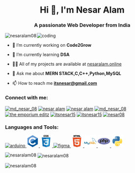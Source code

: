 <h1 align="center">Hi 👋, I'm Nesar Alam</h1>
<h3 align="center">A passionate Web Developer from India</h3>
<img align="right" alt="coding" width="400" src="https://camo.githubusercontent.com/c1dcb74cc1c1835b1d716f5051499a2814c683c806b15f04b0eba492863703e9/68747470733a2f2f63646e2e6472696262626c652e636f6d2f75736572732f3733303730332f73637265656e73686f74732f363538313234332f6176656e746f2e676966">

<p align="left"> <img src="https://komarev.com/ghpvc/?username=nesaralam08&label=Profile%20views&color=0e75b6&style=flat" alt="nesaralam08" /> </p>

- 🔭 I’m currently working on **Code2Grow**

- 🌱 I’m currently learning **DSA**

- 👨‍💻 All of my projects are available at [nesaralam.online](nesaralam.online)

- 💬 Ask me about **MERN STACK,C,C++,Python,MySQL**

- 📫 How to reach me **itsnesar@gmail.com**

<h3 align="left">Connect with me:</h3>
<p align="left">
<a href="https://twitter.com/md_nesar_08" target="blank"><img align="center" src="https://raw.githubusercontent.com/rahuldkjain/github-profile-readme-generator/master/src/images/icons/Social/twitter.svg" alt="md_nesar_08" height="30" width="40" /></a>
<a href="https://linkedin.com/in/nesar alam" target="blank"><img align="center" src="https://raw.githubusercontent.com/rahuldkjain/github-profile-readme-generator/master/src/images/icons/Social/linked-in-alt.svg" alt="nesar alam" height="30" width="40" /></a>
<a href="https://fb.com/nesar alam" target="blank"><img align="center" src="https://raw.githubusercontent.com/rahuldkjain/github-profile-readme-generator/master/src/images/icons/Social/facebook.svg" alt="nesar alam" height="30" width="40" /></a>
<a href="https://instagram.com/md_nesar_08" target="blank"><img align="center" src="https://raw.githubusercontent.com/rahuldkjain/github-profile-readme-generator/master/src/images/icons/Social/instagram.svg" alt="md_nesar_08" height="30" width="40" /></a>
<a href="https://www.youtube.com/c/the emporium editz" target="blank"><img align="center" src="https://raw.githubusercontent.com/rahuldkjain/github-profile-readme-generator/master/src/images/icons/Social/youtube.svg" alt="the emporium editz" height="30" width="40" /></a>
<a href="https://www.hackerrank.com/itsnesar15" target="blank"><img align="center" src="https://raw.githubusercontent.com/rahuldkjain/github-profile-readme-generator/master/src/images/icons/Social/hackerrank.svg" alt="itsnesar15" height="30" width="40" /></a>
<a href="https://www.leetcode.com/itsnesar15" target="blank"><img align="center" src="https://raw.githubusercontent.com/rahuldkjain/github-profile-readme-generator/master/src/images/icons/Social/leet-code.svg" alt="itsnesar15" height="30" width="40" /></a>
<a href="https://auth.geeksforgeeks.org/user/nesar08" target="blank"><img align="center" src="https://raw.githubusercontent.com/rahuldkjain/github-profile-readme-generator/master/src/images/icons/Social/geeks-for-geeks.svg" alt="nesar08" height="30" width="40" /></a>
</p>

<h3 align="left">Languages and Tools:</h3>
<p align="left"> <a href="https://www.arduino.cc/" target="_blank" rel="noreferrer"> <img src="https://cdn.worldvectorlogo.com/logos/arduino-1.svg" alt="arduino" width="40" height="40"/> </a> <a href="https://www.cprogramming.com/" target="_blank" rel="noreferrer"> <img src="https://raw.githubusercontent.com/devicons/devicon/master/icons/c/c-original.svg" alt="c" width="40" height="40"/> </a> <a href="https://www.w3schools.com/css/" target="_blank" rel="noreferrer"> <img src="https://raw.githubusercontent.com/devicons/devicon/master/icons/css3/css3-original-wordmark.svg" alt="css3" width="40" height="40"/> </a> <a href="https://www.figma.com/" target="_blank" rel="noreferrer"> <img src="https://www.vectorlogo.zone/logos/figma/figma-icon.svg" alt="figma" width="40" height="40"/> </a> <a href="https://www.w3.org/html/" target="_blank" rel="noreferrer"> <img src="https://raw.githubusercontent.com/devicons/devicon/master/icons/html5/html5-original-wordmark.svg" alt="html5" width="40" height="40"/> </a> <a href="https://www.mysql.com/" target="_blank" rel="noreferrer"> <img src="https://raw.githubusercontent.com/devicons/devicon/master/icons/mysql/mysql-original-wordmark.svg" alt="mysql" width="40" height="40"/> </a> <a href="https://www.php.net" target="_blank" rel="noreferrer"> <img src="https://raw.githubusercontent.com/devicons/devicon/master/icons/php/php-original.svg" alt="php" width="40" height="40"/> </a> <a href="https://www.python.org" target="_blank" rel="noreferrer"> <img src="https://raw.githubusercontent.com/devicons/devicon/master/icons/python/python-original.svg" alt="python" width="40" height="40"/> </a> </p>

<p><img align="left" src="https://github-readme-stats.vercel.app/api/top-langs?username=nesaralam08&show_icons=true&locale=en&layout=compact" alt="nesaralam08" /></p>

<p>&nbsp;<img align="center" src="https://github-readme-stats.vercel.app/api?username=nesaralam08&show_icons=true&locale=en" alt="nesaralam08" /></p>

<p><img align="center" src="https://github-readme-streak-stats.herokuapp.com/?user=nesaralam08&" alt="nesaralam08" /></p>
